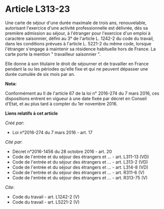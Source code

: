 # Article L313-23

Une carte de séjour d'une durée maximale de trois ans, renouvelable, autorisant l'exercice d'une activité professionnelle est
délivrée, dès sa première admission au séjour, à l'étranger pour l'exercice d'un emploi à caractère saisonnier, défini au 3°
de l'article L. 1242-2 du code du travail, dans les conditions prévues à l'article L. 5221-2 du même code, lorsque l'étranger
s'engage à maintenir sa résidence habituelle hors de France. La carte porte la mention " travailleur saisonnier ". 

Elle donne à son titulaire le droit de séjourner et de travailler en France pendant la ou les périodes qu'elle fixe et qui ne
peuvent dépasser une durée cumulée de six mois par an.

**Nota:**

Conformément au II de l'article 67 de la loi n° 2016-274 du 7 mars 2016, ces dispositions entrent en vigueur à une date fixée
par décret en Conseil d'Etat, et au plus tard à compter du 1er novembre 2016.

**Liens relatifs à cet article**

_Créé par_:

  - Loi n°2016-274 du 7 mars 2016 - art. 17

_Cité par_:

  - Décret n°2016-1456 du 28 octobre 2016 - art. 20
  - Code de l'entrée et du séjour des étrangers et ... - art. L311-13 (VD)
  - Code de l'entrée et du séjour des étrangers et ... - art. L313-2 (VD)
  - Code de l'entrée et du séjour des étrangers et ... - art. L314-8 (VD)
  - Code de l'entrée et du séjour des étrangers et ... - art. R311-6 (V)
  - Code de l'entrée et du séjour des étrangers et ... - art. R313-75 (V)

_Cite_:

  - Code du travail - art. L1242-2 (V)
  - Code du travail - art. L5221-2 (V)
